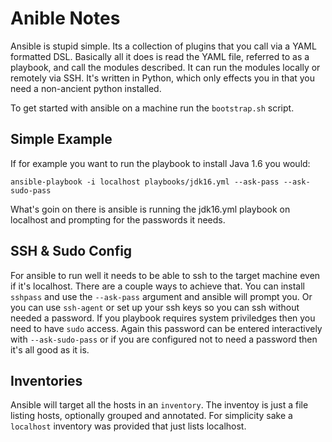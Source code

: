 Anible Notes
============

Ansible is stupid simple. Its a collection of plugins that you call via a YAML formatted DSL. Basically all it does is read the YAML file, referred to as a playbook, and call the modules described. It can run the modules locally or remotely via SSH.  It's written in Python, which only effects you in that you need a non-ancient python installed.

To get started with ansible on a machine run the `bootstrap.sh` script.

Simple Example
--------------
If for example you want to run the playbook to install Java 1.6 you would:

    ansible-playbook -i localhost playbooks/jdk16.yml --ask-pass --ask-sudo-pass
   
What's goin on there is ansible is running the jdk16.yml playbook on localhost and prompting for the passwords it needs.

SSH & Sudo Config
-----------------
For ansible to run well it needs to be able to ssh to the target machine even if it's localhost. There are a couple ways to achieve that. You can install `sshpass` and use the `--ask-pass` argument and ansible will prompt you. Or you can use `ssh-agent` or set up your ssh keys so you can ssh without needed a password.  If you playbook requires system priviledges then you need to have `sudo` access. Again this password can be entered interactively with `--ask-sudo-pass` or if you are configured not to need a password then it's all good as it is.

Inventories
-----------
Ansible will target all the hosts in an `inventory`. The inventoy is just a file listing hosts, optionally grouped and annotated. For simplicity sake a `localhost` inventory was provided that just lists localhost.





